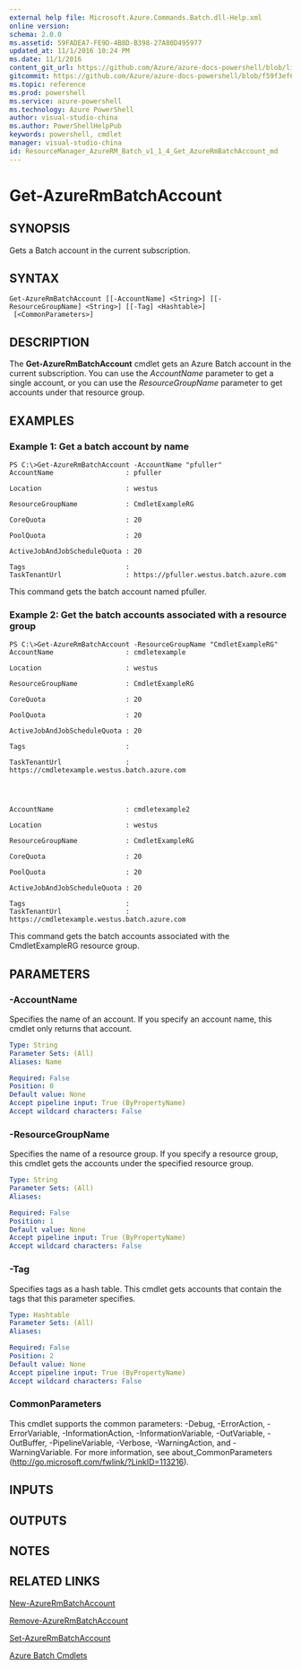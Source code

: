 ```yaml
---
external help file: Microsoft.Azure.Commands.Batch.dll-Help.xml
online version: 
schema: 2.0.0
ms.assetid: 59FADEA7-FE9D-4B8D-B398-27A80D495977
updated_at: 11/1/2016 10:24 PM
ms.date: 11/1/2016
content_git_url: https://github.com/Azure/azure-docs-powershell/blob/live/azureps-cmdlets-docs/ResourceManager/AzureRM.Batch/v1.1.4/Get-AzureRmBatchAccount.md
gitcommit: https://github.com/Azure/azure-docs-powershell/blob/f59f3ef60bc592383812213e69fd77ba950759ed/azureps-cmdlets-docs/ResourceManager/AzureRM.Batch/v1.1.4/Get-AzureRmBatchAccount.md
ms.topic: reference
ms.prod: powershell
ms.service: azure-powershell
ms.technology: Azure PowerShell
author: visual-studio-china
ms.author: PowerShellHelpPub
keywords: powershell, cmdlet
manager: visual-studio-china
id: ResourceManager_AzureRM_Batch_v1_1_4_Get_AzureRmBatchAccount_md
---
```


# Get-AzureRmBatchAccount

## SYNOPSIS
Gets a Batch account in the current subscription.

## SYNTAX

```
Get-AzureRmBatchAccount [[-AccountName] <String>] [[-ResourceGroupName] <String>] [[-Tag] <Hashtable>]
 [<CommonParameters>]
```

## DESCRIPTION
The **Get-AzureRmBatchAccount** cmdlet gets an Azure Batch account in the current subscription.
You can use the *AccountName* parameter to get a single account, or you can use the *ResourceGroupName* parameter to get accounts under that resource group.

## EXAMPLES

### Example 1: Get a batch account by name
```
PS C:\>Get-AzureRmBatchAccount -AccountName "pfuller"
AccountName                  : pfuller

Location                     : westus

ResourceGroupName            : CmdletExampleRG

CoreQuota                    : 20

PoolQuota                    : 20

ActiveJobAndJobScheduleQuota : 20

Tags                         : 
TaskTenantUrl                : https://pfuller.westus.batch.azure.com
```

This command gets the batch account named pfuller.

### Example 2: Get the batch accounts associated with a resource group
```
PS C:\>Get-AzureRmBatchAccount -ResourceGroupName "CmdletExampleRG"
AccountName                  : cmdletexample

Location                     : westus

ResourceGroupName            : CmdletExampleRG

CoreQuota                    : 20

PoolQuota                    : 20

ActiveJobAndJobScheduleQuota : 20

Tags                         : 

TaskTenantUrl                : https://cmdletexample.westus.batch.azure.com




AccountName                  : cmdletexample2

Location                     : westus

ResourceGroupName            : CmdletExampleRG

CoreQuota                    : 20

PoolQuota                    : 20

ActiveJobAndJobScheduleQuota : 20

Tags                         : 
TaskTenantUrl                : https://cmdletexample.westus.batch.azure.com
```

This command gets the batch accounts associated with the CmdletExampleRG resource group.

## PARAMETERS

### -AccountName
Specifies the name of an account.
If you specify an account name, this cmdlet only returns that account.

```yaml
Type: String
Parameter Sets: (All)
Aliases: Name

Required: False
Position: 0
Default value: None
Accept pipeline input: True (ByPropertyName)
Accept wildcard characters: False
```

### -ResourceGroupName
Specifies the name of a resource group.
If you specify a resource group, this cmdlet gets the accounts under the specified resource group.

```yaml
Type: String
Parameter Sets: (All)
Aliases: 

Required: False
Position: 1
Default value: None
Accept pipeline input: True (ByPropertyName)
Accept wildcard characters: False
```

### -Tag
Specifies tags as a hash table.
This cmdlet gets accounts that contain the tags that this parameter specifies.

```yaml
Type: Hashtable
Parameter Sets: (All)
Aliases: 

Required: False
Position: 2
Default value: None
Accept pipeline input: True (ByPropertyName)
Accept wildcard characters: False
```

### CommonParameters
This cmdlet supports the common parameters: -Debug, -ErrorAction, -ErrorVariable, -InformationAction, -InformationVariable, -OutVariable, -OutBuffer, -PipelineVariable, -Verbose, -WarningAction, and -WarningVariable. For more information, see about_CommonParameters (http://go.microsoft.com/fwlink/?LinkID=113216).

## INPUTS

## OUTPUTS

## NOTES

## RELATED LINKS

[New-AzureRmBatchAccount](xref:ResourceManager/AzureRM.Batch/v1.1.4/New-AzureRmBatchAccount.md)

[Remove-AzureRmBatchAccount](xref:ResourceManager/AzureRM.Batch/v1.1.4/Remove-AzureRmBatchAccount.md)

[Set-AzureRmBatchAccount](xref:ResourceManager/AzureRM.Batch/v1.1.4/Set-AzureRmBatchAccount.md)

[Azure Batch Cmdlets](xref:ResourceManager/AzureRM.Batch/v1.1.4/AzureRM.Batch.md)


